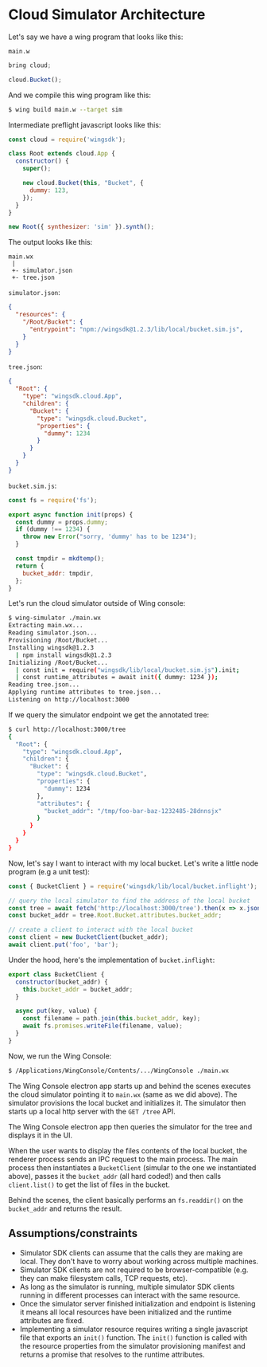 # Cloud Simulator Architecture

Let's say we have a wing program that looks like this:

`main.w`

```ts
bring cloud;

cloud.Bucket();
```

And we compile this wing program like this:

```sh
$ wing build main.w --target sim
```

Intermediate preflight javascript looks like this:

```js
const cloud = require('wingsdk');

class Root extends cloud.App {
  constructor() {
    super();

    new cloud.Bucket(this, "Bucket", {
      dummy: 123,
    });
  }
}

new Root({ synthesizer: 'sim' }).synth();
```

The output looks like this:

```
main.wx
 |
 +- simulator.json
 +- tree.json 
```

`simulator.json`:

```json
{
  "resources": {
    "/Root/Bucket": {
      "entrypoint": "npm://wingsdk@1.2.3/lib/local/bucket.sim.js",
    }
  }
}
```

`tree.json`:

```json
{
  "Root": {
    "type": "wingsdk.cloud.App",
    "children": {
      "Bucket": {
        "type": "wingsdk.cloud.Bucket",
        "properties": {
          "dummy": 1234
        }
      }
    }
  }
}
```

`bucket.sim.js`:

```js
const fs = require('fs');

export async function init(props) {
  const dummy = props.dummy;
  if (dummy !== 1234) {
    throw new Error("sorry, 'dummy' has to be 1234");
  }

  const tmpdir = mkdtemp();
  return {
    bucket_addr: tmpdir,
  };
}
```

Let's run the cloud simulator outside of Wing console:

```sh
$ wing-simulator ./main.wx
Extracting main.wx...
Reading simulator.json...
Provisioning /Root/Bucket...
Installing wingsdk@1.2.3
  | npm install wingsdk@1.2.3
Initializing /Root/Bucket...
  | const init = require("wingsdk/lib/local/bucket.sim.js").init;
  | const runtime_attributes = await init({ dummy: 1234 });
Reading tree.json...
Applying runtime attributes to tree.json...
Listening on http://localhost:3000
```

If we query the simulator endpoint we get the annotated tree:

```sh
$ curl http://localhost:3000/tree
{
  "Root": {
    "type": "wingsdk.cloud.App",
    "children": {
      "Bucket": {
        "type": "wingsdk.cloud.Bucket",
        "properties": {
          "dummy": 1234
        },
        "attributes": {
          "bucket_addr": "/tmp/foo-bar-baz-1232485-28dnnsjx"
        }
      }
    }
  }
} 
```

Now, let's say I want to interact with my local bucket. Let's write a little
node program (e.g a unit test):

```js
const { BucketClient } = require('wingsdk/lib/local/bucket.inflight');

// query the local simulator to find the address of the local bucket
const tree = await fetch('http://localhost:3000/tree').then(x => x.json());
const bucket_addr = tree.Root.Bucket.attributes.bucket_addr;

// create a client to interact with the local bucket
const client = new BucketClient(bucket_addr);
await client.put('foo', 'bar');
```

Under the hood, here's the implementation of `bucket.inflight`:

```js
export class BucketClient {
  constructor(bucket_addr) {
    this.bucket_addr = bucket_addr;
  }

  async put(key, value) {
    const filename = path.join(this.bucket_addr, key);
    await fs.promises.writeFile(filename, value);
  }
}
```

Now, we run the Wing Console:

```sh
$ /Applications/WingConsole/Contents/.../WingConsole ./main.wx
```

The Wing Console electron app starts up and behind the scenes executes the cloud
simulator pointing it to `main.wx` (same as we did above). The simulator
provisions the local bucket and initializes it. The simulator then starts up a
local http server with the `GET /tree` API.

The Wing Console electron app then queries the simulator for the tree and
displays it in the UI.

When the user wants to display the files contents of the local bucket, the
renderer process sends an IPC request to the main process. The main process then
instantiates a `BucketClient` (simular to the one we instantiated above), passes
it the `bucket_addr` (all hard coded!) and then calls `client.list()` to get the
list of files in the bucket.

Behind the scenes, the client basically performs an `fs.readdir()` on the
`bucket_addr` and returns the result.

## Assumptions/constraints

* Simulator SDK clients can assume that the calls they are making are local.
  They don't have to worry about working across multiple machines.
* Simulator SDK clients are not required to be browser-compatible (e.g. they can
  make filesystem calls, TCP requests, etc).
* As long as the simulator is running, multiple simulator SDK clients running in
  different processes can interact with the same resource.
* Once the simulator server finished initialization and endpoint is listening it
  means all local resources have been initialized and the runtime attributes are
  fixed.
* Implementing a simulator resource requires writing a single javascript file
  that exports an `init()` function. The `init()` function is called with the
  resource properties from the simulator provisioning manifest and returns a
  promise that resolves to the runtime attributes.
